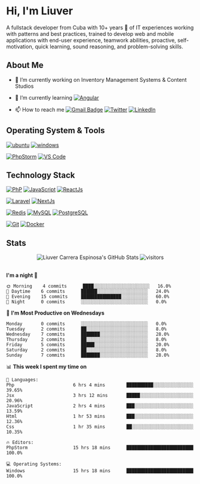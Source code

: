 # Hi, I'm Liuver

A fullstack developer from Cuba with 10+ years 🚀 of IT experiences working with patterns and best practices, trained 
to develop web and mobile applications with end-user experience, teamwork abilities, proactive, self-motivation, quick 
learning, sound reasoning, and problem-solving skills.

## About Me

- 🔭 I’m currently working on Inventory Management Systems & Content Studios

- 🌱 I’m currently learning [![Angular](https://img.shields.io/badge/-Angular-005571?style=for-the-badge&logo=Angular&logoColor=ffffff)](https://angular.io/)

- 📫 How to reach me [![Gmail Badge](https://img.shields.io/badge/-gmail-c14438?style=for-the-badge&logo=Gmail&logoColor=ffffff)](mailto:liuver.carrera.espinosa@gmail.com) [![Twitter](https://img.shields.io/badge/twitter-1DA1F2.svg?style=for-the-badge&logo=twitter&logoColor=ffffff)](https://twitter.com/EspinosaLiuver) [![LinkedIn](https://img.shields.io/badge/LinkedIn-1DA1F2.svg?style=for-the-badge&logo=linkedin&logoColor=ffffff)](https://www.linkedin.com/in/liuver-carrera-espinosa)

## Operating System & Tools

[![ubuntu](https://img.shields.io/badge/Ubuntu-20.04.3-orange?style=flat-square&logo=ubuntu&logoColor=orange)](https://ubuntu.com)
[![windows](https://img.shields.io/badge/Windows-10-blue?style=flat-square&logo=windows&logoColor=white)](https://www.microsoft.com/es-es/windows)

[![PhpStorm](https://img.shields.io/badge/IDE-PhpStorm-pink?style=flat-square&logo=JetBrains)](https://www.jetbrains.com/phpstorm/)
[![VS Code](https://img.shields.io/badge/IDE-VSCode-%23007ACC?style=flat-square&logo=Visual-studio-code)](https://code.visualstudio.com/)

## Technology Stack

[![PhP](https://img.shields.io/badge/-Php-3776AB?style=flat-square&logo=php&logoColor=ffffff)](https://www.php.net)
[![JavaScript](https://img.shields.io/badge/-JavaScript-%23F7DF1C?style=flat-square&logo=javascript&logoColor=000000&labelColor=%23F7DF1C&color=%23FFCE5A)](https://www.javascript.com/)
[![ReactJs](https://img.shields.io/badge/-ReactJs-%23007ACC?style=flat-square&logo=react&logoColor=white&labelColor=%23007ACC&color=%23007ACC)](https://es.reactjs.org)

[![Laravel](https://img.shields.io/badge/-Laravel-orange?style=flat-square&logo=laravel&logoColor=ffffff)](https://laravel.com)
[![NextJs](https://img.shields.io/badge/-NextJs-000000?style=flat-square&logo=next&logoColor=ffffff)](https://nextjs.org)

[![Redis](https://img.shields.io/badge/-Redis-DC382D?style=flat-square&logo=Redis&logoColor=ffffff)](https://redis.io/)
[![MySQL](https://img.shields.io/badge/-MySQL-4479A1?style=flat-square&logo=MySQL&logoColor=ffffff)](https://www.mysql.com/)
[![PostgreSQL](https://img.shields.io/badge/-PostgreSQL-47A248?style=flat-square&logo=Postgresql&logoColor=ffffff)](https://www.postgresql.org)

[![Git](https://img.shields.io/badge/-Git-%23F05032?style=flat-square&logo=git&logoColor=%23ffffff)](https://git-scm.com/)
[![Docker](https://img.shields.io/badge/-Docker-2496ED?style=flat-square&logo=docker&logoColor=ffffff)](https://www.docker.com/)

## Stats

<div align="center">
<img src="https://github-readme-stats.vercel.app/api?username=lcespinosa&show_icons=true&hide_border=true&theme=dracula" alt="Liuver Carrera Espinosa's GitHub Stats">
<img src="http://github-readme-streak-stats.herokuapp.com?user=lcespinosa&hide_border=true&theme=dracula" alt="visitors"> 
</div>
<br/>

<!--START_SECTION:waka-->
**I'm a night 🦉** 

```text
🌞 Morning    4 commits      ████░░░░░░░░░░░░░░░░░░░░░   16.0% 
🌆 Daytime    6 commits      ██████░░░░░░░░░░░░░░░░░░░   24.0% 
🌃 Evening    15 commits     ███████████████░░░░░░░░░░   60.0% 
🌙 Night      0 commits      ░░░░░░░░░░░░░░░░░░░░░░░░░   0.0%

```
📅 **I'm Most Productive on Wednesdays** 

```text
Monday       0 commits      ░░░░░░░░░░░░░░░░░░░░░░░░░   0.0% 
Tuesday      2 commits      ██░░░░░░░░░░░░░░░░░░░░░░░   8.0% 
Wednesday    7 commits      ███████░░░░░░░░░░░░░░░░░░   28.0% 
Thursday     2 commits      ██░░░░░░░░░░░░░░░░░░░░░░░   8.0% 
Friday       5 commits      █████░░░░░░░░░░░░░░░░░░░░   20.0% 
Saturday     2 commits      ██░░░░░░░░░░░░░░░░░░░░░░░   8.0% 
Sunday       7 commits      ███████░░░░░░░░░░░░░░░░░░   28.0%

```


📊 **This week I spent my time on** 

```text
💬 Languages: 
Php                      6 hrs 4 mins        ██████████░░░░░░░░░░░░░░░   39.65% 
Jsx                      3 hrs 12 mins       █████░░░░░░░░░░░░░░░░░░░░   20.96% 
JavaScript               2 hrs 4 mins        ███░░░░░░░░░░░░░░░░░░░░░░   13.59% 
Html                     1 hr 53 mins        ███░░░░░░░░░░░░░░░░░░░░░░   12.36% 
Css                      1 hr 35 mins        ██░░░░░░░░░░░░░░░░░░░░░░░   10.35%

🔥 Editors: 
PhpStorm                 15 hrs 18 mins      █████████████████████████   100.0%

💻 Operating Systems: 
Windows                  15 hrs 18 mins      █████████████████████████   100.0%

```


<!--END_SECTION:waka-->

<!--
**cxyfreedom/cxyfreedom** is a ✨ _special_ ✨ repository because its `README.md` (this file) appears on your GitHub profile.

Here are some ideas to get you started:

- 🔭 I’m currently working on ...
- 🌱 I’m currently learning ...
- 👯 I’m looking to collaborate on ...
- 🤔 I’m looking for help with ...
- 💬 Ask me about ...
- 📫 How to reach me: ...
- 😄 Pronouns: ...
- ⚡ Fun fact: ...
-->